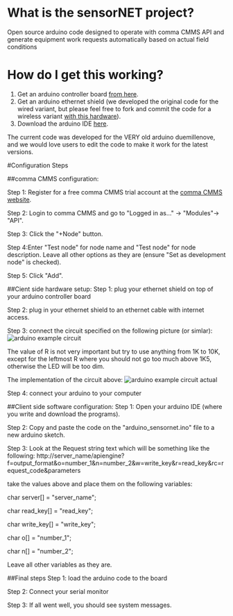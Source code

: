 # What is the sensorNET project?
Open source arduino code designed to operate with comma CMMS API and generate equipment work requests automatically based on actual field conditions

# How do I get this working?

1. Get an arduino controller board [from here](http://store.arduino.cc/product/A000066).
2. Get an arduino ethernet shield (we developed the original code for the wired variant, but please feel free to fork and commit the code for a wireless variant [with this hardware](http://store.arduino.cc/product/A000058)).
3. Download the arduino IDE [here](http://www.arduino.cc/en/Main/Software).

The current code was developed for the VERY old arduino duemillenove, and we would love users to edit the code to make it work for the latest versions.

#Configuration Steps

##comma CMMS configuration: 

Step 1: Register for a free comma CMMS trial account at the <a href="http://commacmms.com">comma CMMS website</a>.

Step 2: Login to comma CMMS and go to "Logged in as..." -> "Modules"-> "API".

Step 3: Click the "+Node" button.

Step 4:Enter "Test node" for node name and "Test node" for node description. Leave all other options as they are 
(ensure "Set as development node" is checked).

Step 5: Click "Add".

##Cient side hardware setup:
Step 1: plug your ethernet shield on top of your arduino controller board

Step 2: plug in your ethernet shield to an ethernet cable with internet access.

Step 3: connect the circuit specified on the following picture (or simlar):
![arduino example circuit](https://bf370cdf3c8cf9f2feb847c79de6d22707228d49.googledrive.com/host/0B-a-9_EzFNVnfklkdzhXRVdyeEN1cHdXV3NLaEc0VnJwc0ZUNlhWeFBQVUREaWRXaVI5Tlk/drawing.jpg)

The value of R is not very important but try to use anything from 1K to 10K, except for the leftmost R where you should not go too much above 1K5, otherwise the LED will be too dim.

The implementation of the circuit above:
![arduino example circuit actual](https://582af23bf6cdff4b15e9a43305422732250f5d39.googledrive.com/host/0B-a-9_EzFNVnQ0tBd1QxeVhTLWM/)

Step 4: connect your arduino to your computer

##Client side software configuration:
Step 1: Open your arduino IDE (where you write and download the programs).

Step 2: Copy and paste the code on the "arduino_sensornet.ino" file to a new arduino sketch.

Step 3: Look at the Request string text which will be something like the following:
http://server_name/apiengine?f=output_format&o=number_1&n=number_2&w=write_key&r=read_key&rc=request_code&parameters

take the values above and place them on the following variables:

char server[] = "server_name";

char read_key[] = "read_key";

char write_key[] = "write_key";

char o[] = "number_1";

char n[] = "number_2";

Leave all other variables as they are. 

##Final steps
Step 1: load the arduino code to the board

Step 2: Connect your serial monitor

Step 3: If all went well, you should see system messages.
